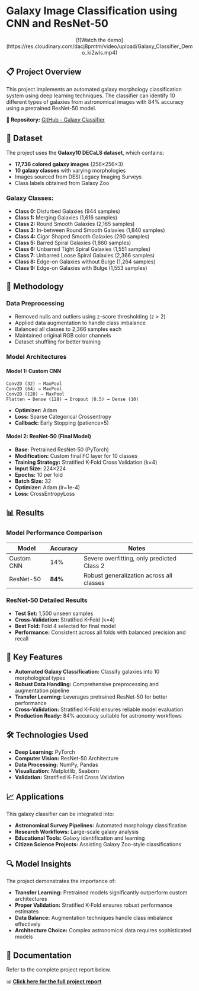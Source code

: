 # Galaxy Image Classification using CNN and ResNet-50

<div align="center">
  [![Watch the demo](https://res.cloudinary.com/dacj8pmtm/video/upload/Galaxy_Classifier_Demo_ki2wis.mp4)
</div>

## 📋 Project Overview

This project implements an automated galaxy morphology classification system using deep learning techniques. The classifier can identify 10 different types of galaxies from astronomical images with 84% accuracy using a pretrained ResNet-50 model.

**🔗 Repository:** [GitHub - Galaxy Classifier](https://github.com/Bilal-Sheikh-30/galaxy-classifier)

## 🌌 Dataset

The project uses the **Galaxy10 DECaLS dataset**, which contains:
- **17,736 colored galaxy images** (256×256×3)
- **10 galaxy classes** with varying morphologies
- Images sourced from DESI Legacy Imaging Surveys
- Class labels obtained from Galaxy Zoo

### Galaxy Classes:
- **Class 0:** Disturbed Galaxies (944 samples)
- **Class 1:** Merging Galaxies (1,616 samples) 
- **Class 2:** Round Smooth Galaxies (2,165 samples)
- **Class 3:** In-between Round Smooth Galaxies (1,840 samples)
- **Class 4:** Cigar Shaped Smooth Galaxies (290 samples)
- **Class 5:** Barred Spiral Galaxies (1,860 samples)
- **Class 6:** Unbarred Tight Spiral Galaxies (1,551 samples)
- **Class 7:** Unbarred Loose Spiral Galaxies (2,366 samples)
- **Class 8:** Edge-on Galaxies without Bulge (1,264 samples)
- **Class 9:** Edge-on Galaxies with Bulge (1,553 samples)

## 🔬 Methodology

### Data Preprocessing
- Removed nulls and outliers using z-score thresholding (z > 2)
- Applied data augmentation to handle class imbalance
- Balanced all classes to 2,366 samples each
- Maintained original RGB color channels
- Dataset shuffling for better training

### Model Architectures

#### Model 1: Custom CNN
```
Conv2D (32) → MaxPool
Conv2D (64) → MaxPool  
Conv2D (128) → MaxPool
Flatten → Dense (128) → Dropout (0.5) → Dense (10)
```
- **Optimizer:** Adam
- **Loss:** Sparse Categorical Crossentropy
- **Callback:** Early Stopping (patience=5)

#### Model 2: ResNet-50 (Final Model)
- **Base:** Pretrained ResNet-50 (PyTorch)
- **Modification:** Custom final FC layer for 10 classes
- **Training Strategy:** Stratified K-Fold Cross Validation (k=4)
- **Input Size:** 224×224
- **Epochs:** 10 per fold
- **Batch Size:** 32
- **Optimizer:** Adam (lr=1e-4)
- **Loss:** CrossEntropyLoss

## 📊 Results

### Model Performance Comparison

| Model | Accuracy | Notes |
|-------|----------|-------|
| Custom CNN | 14% | Severe overfitting, only predicted Class 2 |
| ResNet-50 | **84%** | Robust generalization across all classes |

### ResNet-50 Detailed Results
- **Test Set:** 1,500 unseen samples
- **Cross-Validation:** Stratified K-Fold (k=4)
- **Best Fold:** Fold 4 selected for final model
- **Performance:** Consistent across all folds with balanced precision and recall

## 🚀 Key Features

- **Automated Galaxy Classification:** Classify galaxies into 10 morphological types
- **Robust Data Handling:** Comprehensive preprocessing and augmentation pipeline
- **Transfer Learning:** Leverages pretrained ResNet-50 for better performance
- **Cross-Validation:** Stratified K-Fold ensures reliable model evaluation
- **Production Ready:** 84% accuracy suitable for astronomy workflows

## 🛠️ Technologies Used

- **Deep Learning:** PyTorch
- **Computer Vision:** ResNet-50 Architecture
- **Data Processing:** NumPy, Pandas
- **Visualization:** Matplotlib, Seaborn
- **Validation:** Stratified K-Fold Cross Validation

## 📈 Applications

This galaxy classifier can be integrated into:
- **Astronomical Survey Pipelines:** Automated morphology classification
- **Research Workflows:** Large-scale galaxy analysis
- **Educational Tools:** Galaxy identification and learning
- **Citizen Science Projects:** Assisting Galaxy Zoo-style classifications

## 🔍 Model Insights

The project demonstrates the importance of:
- **Transfer Learning:** Pretrained models significantly outperform custom architectures
- **Proper Validation:** Stratified K-Fold ensures robust performance estimates
- **Data Balance:** Augmentation techniques handle class imbalance effectively
- **Architecture Choice:** Complex astronomical data requires sophisticated models

## 📄 Documentation

Refer to the complete project report below.

📊 **[Click here for the full project report](./Galaxy%20Image%20Classification%20report.pdf)**
